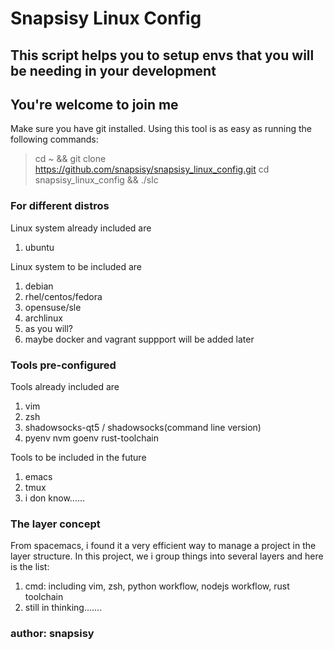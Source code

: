 # Snapsisy Linux Config
## This script helps you to setup envs that you will be needing in your development
## You're welcome to join me

Make sure you have git installed. Using this tool is as easy as running the following commands:
> cd ~ && git clone https://github.com/snapsisy/snapsisy_linux_config.git
> cd snapsisy_linux_config && ./slc

### For different distros
Linux system already included are
1. ubuntu

Linux system to be included are
1. debian
2. rhel/centos/fedora
3. opensuse/sle
4. archlinux
5. as you will?
6. maybe docker and vagrant suppport will be added later

### Tools pre-configured
Tools already included are
1. vim
2. zsh
3. shadowsocks-qt5 / shadowsocks(command line version)
4. pyenv nvm goenv rust-toolchain

Tools to be included in the future
1. emacs
2. tmux
3. i don know......

### The layer concept
From spacemacs, i found it a very efficient way to manage a project in the layer structure.
In this project, we i group things into several layers and here is the list:
1. cmd: including vim, zsh, python workflow, nodejs workflow, rust toolchain
2. still in thinking.......

### author: snapsisy
